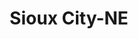 ---
title: Sioux City-NE
slug: sioux-city-ne
f_state:
- cms/state/nebraska.md
f_locations:
- cms/payday-loan/cash-spot-8405.md
- cms/payday-loan/ez-money-check-cashing-17358.md
- cms/payday-loan/payday-usa-24135.md
- cms/payday-loan/payday-usa-24137.md
updated-on: '2024-05-30T13:41:28.615Z'
created-on: '2024-05-30T13:41:28.615Z'
published-on: '2024-05-30T13:54:32.469Z'
f_city: Sioux City
layout: '[city].html'
tags: city
---
